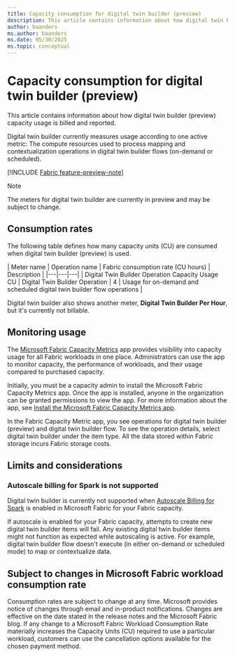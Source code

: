 ```yaml
---
title: Capacity consumption for digital twin builder (preview)
description: This article contains information about how digital twin builder (preview) measures resource consumption that affects your billing.
author: baanders
ms.author: baanders
ms.date: 05/30/2025
ms.topic: conceptual
---
```


# Capacity consumption for digital twin builder (preview)

This article contains information about how digital twin builder (preview) capacity usage is billed and reported.

Digital twin builder currently measures usage according to one active metric: The compute resources used to process mapping and contextualization operations in digital twin builder flows (on-demand or scheduled).

[!INCLUDE [Fabric feature-preview-note](../../includes/feature-preview-note.md)]

>[!NOTE]
> The meters for digital twin builder are currently in preview and may be subject to change.

## Consumption rates

The following table defines how many capacity units (CU) are consumed when digital twin builder (preview) is used.

| Meter name | Operation name | Fabric consumption rate (CU hours) | Description |
|---|---|---|
| Digital Twin Builder Operation Capacity Usage CU | Digital Twin Builder Operation | 4 | Usage for on-demand and scheduled digital twin builder flow operations |

Digital twin builder also shows another meter, **Digital Twin Builder Per Hour**, but it's currently not billable.

## Monitoring usage 

The [Microsoft Fabric Capacity Metrics](../../enterprise/metrics-app.md) app provides visibility into capacity usage for all Fabric workloads in one place. Administrators can use the app to monitor capacity, the performance of workloads, and their usage compared to purchased capacity. 

Initially, you must be a capacity admin to install the Microsoft Fabric Capacity Metrics app. Once the app is installed, anyone in the organization can be granted permissions to view the app. For more information about the app, see [Install the Microsoft Fabric Capacity Metrics app](../../enterprise/metrics-app.md#install-the-app). 

In the Fabric Capacity Metric app, you see operations for digital twin builder (preview) and digital twin builder flow. To see the operation details, select digital twin builder under the item type. All the data stored within Fabric storage incurs Fabric storage costs.

## Limits and considerations 

### Autoscale billing for Spark is not supported

Digital twin builder is currently not supported when [Autoscale Billing for Spark](../../data-engineering/autoscale-billing-for-spark-overview.md) is enabled in Microsoft Fabric for your Fabric capacity.

If autoscale is enabled for your Fabric capacity, attempts to create new digital twin builder items will fail. Any existing digital twin builder items might not function as expected while autoscaling is active. For example, digital twin builder flow doesn't execute (in either on-demand or scheduled mode) to map or contextualize data.

## Subject to changes in Microsoft Fabric workload consumption rate 

Consumption rates are subject to change at any time. Microsoft provides notice of changes through email and in-product notifications. Changes are effective on the date stated in the release notes and the Microsoft Fabric blog. If any change to a Microsoft Fabric Workload Consumption Rate materially increases the Capacity Units (CU) required to use a particular workload, customers can use the cancellation options available for the chosen payment method.
